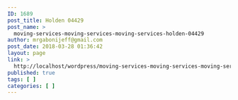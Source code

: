 ```yaml
---
ID: 1689
post_title: Holden 04429
post_name: >
  moving-services-moving-services-moving-services-holden-04429
author: mrgabonijeff@gmail.com
post_date: 2018-03-28 01:36:42
layout: page
link: >
  http://localhost/wordpress/moving-services-moving-services-moving-services-holden-04429/
published: true
tags: [ ]
categories: [ ]
---
```

